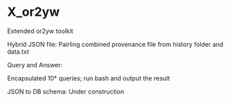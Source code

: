# X_or2yw
Extended or2yw toolkit 

Hybrid JSON file:
Pairling combined provenance file from history folder and data.txt

Query and Answer:

Encapsulated 10* queries; 
run bash and output the result


JSON to DB schema:
Under construction
